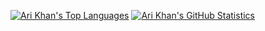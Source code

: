 [![Ari Khan's Top Languages](https://github-readme-stats.vercel.app/api/top-langs/?username=Proking4444&size_weight=1&count_weight=0&langs_count=24&layout=compact)](https://github.com/Proking4444)
[![Ari Khan's GitHub Statistics](https://github-readme-stats.vercel.app/api?username=Proking4444)](https://github.com/Proking4444)
